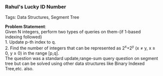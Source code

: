 <h3>Rahul's Lucky ID Number</h3>

<p>
  Tags: Data Structures, Segment Tree
</p>
<p>
  <b>Problem Statement</b>:<br />
   Given N integers, perform two types of queries on them-(if 1-based indexing followed)<br />
   1.  Update p-th index to q.<br />
   2.  Find the number of integers that can be represented as 2<sup>x</sup>+2<sup>y</sup> (x &ne; y, x &ge; 0, y &ge; 0) in the range [p,q].<br />
  The question was a standard update,range-sum query question on segment tree but can be solved using other data structures like Binary Indexed Tree,etc. also. <br />
  
</p>
